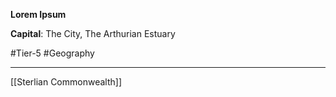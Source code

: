 **Lorem Ipsum**

**Capital**: The City, The Arthurian Estuary

#Tier-5 #Geography 

---
[[Sterlian Commonwealth]]